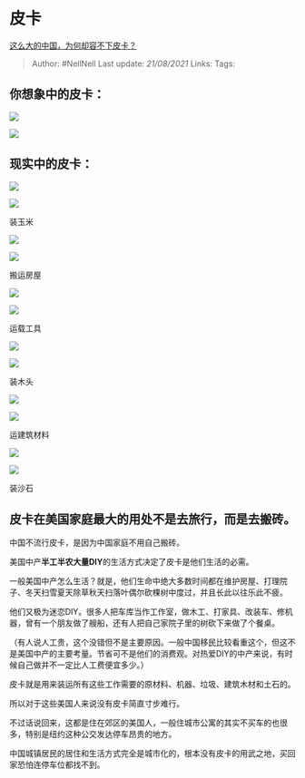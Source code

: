 # 皮卡
[这么大的中国，为何却容不下皮卡？](https://www.zhihu.com/question/48425484/answer/1766420041)

> Author: #NellNell
Last update: *21/08/2021*
Links:
Tags:

## 你想象中的皮卡：

![](https://pic3.zhimg.com/50/v2-f7b84e2561369d7aafb1fa16bacb32da_720w.jpg?source=c8b7c179)

![](https://pic3.zhimg.com/80/v2-f7b84e2561369d7aafb1fa16bacb32da_720w.jpg?source=c8b7c179)

## 现实中的皮卡：

![](https://pic3.zhimg.com/50/v2-25316668061b5949e9a3e8c67a066a3b_720w.jpg?source=c8b7c179)

![](https://pic3.zhimg.com/80/v2-25316668061b5949e9a3e8c67a066a3b_720w.jpg?source=c8b7c179)

装玉米

![](https://pic1.zhimg.com/50/v2-422ac3b4209e6a1c77075b0024913f7f_720w.jpg?source=c8b7c179)

![](https://pic1.zhimg.com/80/v2-422ac3b4209e6a1c77075b0024913f7f_720w.jpg?source=c8b7c179)

搬运房屋

![](https://pic2.zhimg.com/50/v2-c11e1f0822cfa3c5b59b868866c546a5_720w.jpg?source=c8b7c179)

![](https://pic2.zhimg.com/80/v2-c11e1f0822cfa3c5b59b868866c546a5_720w.jpg?source=c8b7c179)

运载工具

![](https://pic1.zhimg.com/50/v2-677d29302d0face18eda4e46d55a8fe3_720w.jpg?source=c8b7c179)

![](https://pic1.zhimg.com/80/v2-677d29302d0face18eda4e46d55a8fe3_720w.jpg?source=c8b7c179)

装木头

![](https://pica.zhimg.com/50/v2-d731f0bc9f4fcfdc9992cbb7f6e0cfae_720w.jpg?source=c8b7c179)

![](https://pica.zhimg.com/80/v2-d731f0bc9f4fcfdc9992cbb7f6e0cfae_720w.jpg?source=c8b7c179)

运建筑材料

![](https://pica.zhimg.com/50/v2-d805d07b29e5ad0614086b829c84a607_720w.jpg?source=c8b7c179)

![](https://pica.zhimg.com/80/v2-d805d07b29e5ad0614086b829c84a607_720w.jpg?source=c8b7c179)

装沙石

## 皮卡在美国家庭最大的用处不是去旅行，而是去搬砖。

中国不流行皮卡，是因为中国家庭不用自己搬砖。

美国中产**半工半农大量DIY**的生活方式决定了皮卡是他们生活的必需。

一般美国中产怎么生活？就是，他们生命中绝大多数时间都在维护房屋、打理院子、冬天扫雪夏天除草秋天扫落叶偶尔砍棵树中度过，并且长此以往乐此不疲。

他们又极为迷恋DIY。很多人把车库当作工作室，做木工、打家具、改装车、修机器，曾有一个朋友做了艘船，还有人把自己家院子里的树砍下来做了个餐桌。

（有人说人工贵，这个没错但不是主要原因。一般中国移民比较看重这个，但这不是美国中产的主要考量。节省可不是他们的消费观。对热爱DIY的中产来说，有时候自己做并不一定比人工费便宜多少。）

皮卡就是用来装运所有这些工作需要的原材料、机器、垃圾、建筑木材和土石的。

所以对于这些美国人来说没有皮卡简直寸步难行。

不过话说回来，这都是住在郊区的美国人，一般住城市公寓的其实不买车的也很多，特别是纽约这种公交发达停车昂贵的地方。

中国城镇居民的居住和生活方式完全是城市化的，根本没有皮卡的用武之地，买回家恐怕连停车位都找不到。
